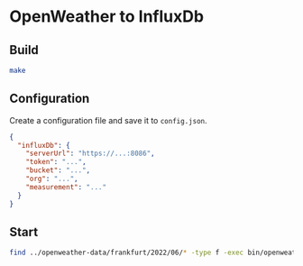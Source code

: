 # OpenWeather to InfluxDb

## Build

```bash
make
```

## Configuration

Create a configuration file and save it to `config.json`.

```json
{
  "influxDb": {
    "serverUrl": "https://...:8086",
    "token": "...",
    "bucket": "...",
    "org": "...",
    "measurement": "..."
  }
}
```

## Start

```bash
find ../openweather-data/frankfurt/2022/06/* -type f -exec bin/openweather-to-influxdb -c config.json -s Frankfurt {} +
```
